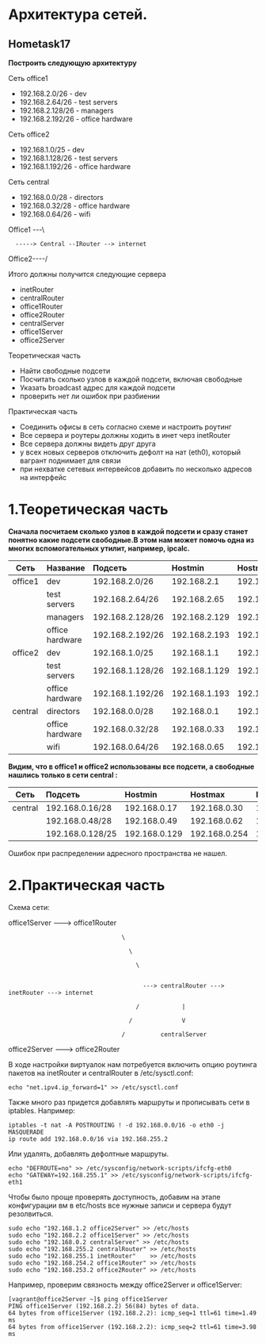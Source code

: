 # **Архитектура сетей.**

## **Hometask17**

**Построить следующую архитектуру**

Сеть office1

  - 192.168.2.0/26   - dev
  - 192.168.2.64/26  - test servers
  - 192.168.2.128/26 - managers
  - 192.168.2.192/26 - office hardware

Сеть office2

  - 192.168.1.0/25   - dev
  - 192.168.1.128/26 - test servers
  - 192.168.1.192/26 - office hardware

Сеть central

  - 192.168.0.0/28  - directors
  - 192.168.0.32/28 - office hardware
  - 192.168.0.64/26 - wifi

Office1 ---\

      -----> Central --IRouter --> internet

Office2----/

Итого должны получится следующие сервера

  - inetRouter
  - centralRouter
  - office1Router
  - office2Router
  - centralServer
  - office1Server
  - office2Server

Теоретическая часть

  - Найти свободные подсети
  - Посчитать сколько узлов в каждой подсети, включая свободные
  - Указать broadcast адрес для каждой подсети
  - проверить нет ли ошибок при разбиении

Практическая часть

  - Соединить офисы в сеть согласно схеме и настроить роутинг
  - Все сервера и роутеры должны ходить в инет черз inetRouter
  - Все сервера должны видеть друг друга
  - у всех новых серверов отключить дефолт на нат (eth0), который вагрант поднимает для связи
  - при нехватке сетевых интервейсов добавить по несколько адресов на интерфейс

# **1.Теоретическая часть**

**Сначала посчитаем сколько узлов в каждой подсети и сразу станет понятно какие подсети свободные.В этом нам может помочь одна из многих вспомогательных утилит, например, ipcalc.**

| Сеть     |    Название     |     Подсеть      |   Hostmin     | Hostmax       |  Broadcast    | Hosts |
|----------|-----------------|:-----------------|:--------------|:--------------|:--------------|:-----:|
| office1  | dev             | 192.168.2.0/26   | 192.168.2.1   | 192.168.2.62  | 192.168.2.63  | 62    |
|          | test servers    | 192.168.2.64/26  | 192.168.2.65  | 192.168.2.126 | 192.168.2.127 | 62    |
|          | managers        | 192.168.2.128/26 | 192.168.2.129 | 192.168.2.190 | 192.168.2.191 | 62    |
|          | office hardware | 192.168.2.192/26 | 192.168.2.193 | 192.168.2.254 | 192.168.2.255 | 62    |
| office2  | dev             | 192.168.1.0/25   | 192.168.1.1   | 192.168.1.126 | 192.168.1.127 | 126   |
|          | test servers    | 192.168.1.128/26 | 192.168.1.129 | 192.168.1.190 | 192.168.1.191 | 62    |
|          | office hardware | 192.168.1.192/26 | 192.168.1.193 | 192.168.1.254 | 192.168.1.255 | 62    |
| central  | directors       | 192.168.0.0/28   | 192.168.0.1   | 192.168.0.1   | 192.168.0.15  | 14    |
|          | office hardware | 192.168.0.32/28  | 192.168.0.33  | 192.168.0.46  | 192.168.0.47  | 14    |
|          | wifi            | 192.168.0.64/26  | 192.168.0.65  | 192.168.0.126 | 192.168.0.127 | 62    |

**Видим, что в office1 и office2 использованы все подсети, а свободные нашлись только в сети central :**

| Сеть     |     Подсеть      |   Hostmin     | Hostmax       |  Broadcast    | Hosts |
|----------|:-----------------|:--------------|:--------------|:--------------|:-----:|
| central  | 192.168.0.16/28  | 192.168.0.17  | 192.168.0.30  | 192.168.0.31  | 14    |
|          | 192.168.0.48/28  | 192.168.0.49  | 192.168.0.62  | 192.168.0.63  | 14    |
|          | 192.168.0.128/25 | 192.168.0.129 | 192.168.0.254 | 192.168.0.255 | 126   |

Ошибок при распределении адресного пространства не нашел.

# **2.Практическая часть**

Схема сети:

office1Server ---> office1Router                                     

                                    \

                                      \

                                        \


                                          ---> centralRouter ---> inetRouter ---> internet

                                        /            |

                                      /              V

                                    /          centralServer
office2Server ---> office2Router      



В ходе настройки виртуалок нам потребуется включить опцию роутинга пакетов на inetRouter  и centralRouter в /etc/sysctl.conf:

``` 
echo "net.ipv4.ip_forward=1" >> /etc/sysctl.conf
```

Также много раз придется добавлять маршруты и прописывать сети в iptables. Например:

``` 
iptables -t nat -A POSTROUTING ! -d 192.168.0.0/16 -o eth0 -j MASQUERADE
ip route add 192.168.0.0/16 via 192.168.255.2
```  
Или удалять, добавлять дефолтные маршруты.

``` 
echo "DEFROUTE=no" >> /etc/sysconfig/network-scripts/ifcfg-eth0
echo "GATEWAY=192.168.255.1" >> /etc/sysconfig/network-scripts/ifcfg-eth1
```
Чтобы было проще проверять доступность, добавим на этапе конфигурации вм в etc/hosts все нужные записи и сервера будут резолвиться.

```
sudo echo "192.168.1.2 office2Server" >> /etc/hosts
sudo echo "192.168.2.2 office1Server" >> /etc/hosts
sudo echo "192.168.0.2 centralServer" >> /etc/hosts
sudo echo "192.168.255.2 centralRouter" >> /etc/hosts
sudo echo "192.168.255.1 inetRouter"    >> /etc/hosts
sudo echo "192.168.254.2 office1Router" >> /etc/hosts
sudo echo "192.168.253.2 office2Router" >> /etc/hosts
```
Например, проверим связность между office2Server и office1Server:

```
[vagrant@office2Server ~]$ ping office1Server
PING office1Server (192.168.2.2) 56(84) bytes of data.
64 bytes from office1Server (192.168.2.2): icmp_seq=1 ttl=61 time=1.49 ms
64 bytes from office1Server (192.168.2.2): icmp_seq=2 ttl=61 time=3.98 ms

```
